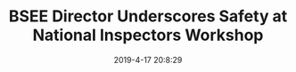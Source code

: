 ---
"title": "BSEE Director Underscores Safety at National Inspectors Workshop"
"date": "2019-4-17 20:8:29"
"feed_name": "BSEE"
"feed_website": "https://www.bsee.gov/"
"feed_rss": "https://www.bsee.gov/feed/news-items/rss.xml"
"link": "https://www.bsee.gov/newsroom/latest-news/statements-and-releases/press-releases/bsee-director-underscores-safety-at"
"file": "_posts/2019-4-17-20-8-29_BSEE_19addbbe141d8ae37d430007737d983a6f8be591.md"
"accident": "0"
"drilling": "0"
"dead": "0"
"injured": "0"
---